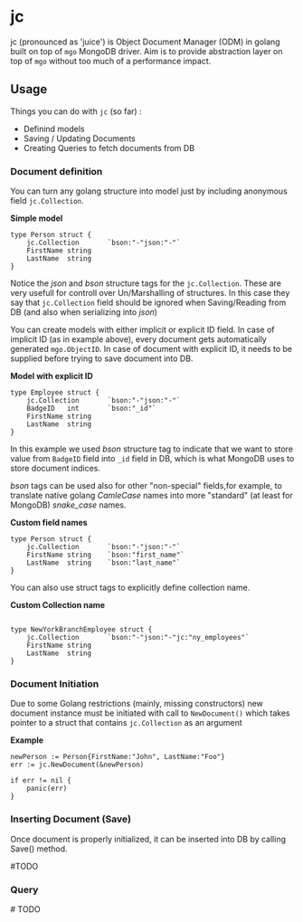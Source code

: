 # jc
jc (pronounced as 'juice') is Object Document Manager (ODM) in golang built on top of `mgo` MongoDB driver. Aim is to provide abstraction layer on top of `mgo` without too much of a performance impact.

## Usage
Things you can do with `jc` (so far) :
 * Definind models
 * Saving / Updating Documents
 * Creating Queries to fetch documents from DB
 
### Document definition
You can turn any golang structure into model just by including anonymous field `jc.Collection`. 

**Simple model**
```golang
type Person struct {
	jc.Collection 		`bson:"-"json:"-"`
	FirstName string
	LastName  string
}

```
Notice the *json* and *bson* structure tags for the `jc.Collection`. These are very usefull for controll over Un/Marshalling of structures. In this case they say that `jc.Collection` field should be ignored when Saving/Reading from DB (and also when serializing into *json*)

You can create models with either implicit or explicit ID field. In case of implicit ID (as in example above), every document gets automatically generated `mgo.ObjectID`. In case of document with explicit ID, it needs to be supplied before trying to save document into DB.

**Model with explicit ID**
```golang
type Employee struct {
	jc.Collection 		`bson:"-"json:"-"`
	BadgeID   int 		`bson:"_id"`
	FirstName string
	LastName  string
}
```
In this example we used *bson* structure tag to indicate that we want to store value from `BadgeID` field into `_id` field in DB, which is what MongoDB uses to store document indices. 

*bson* tags can be used also for other "non-special" fields,for example, to translate native golang *CamleCase* names into more "standard" (at least for MongoDB) *snake_case* names.

**Custom field names**
```golang
type Person struct {
	jc.Collection 		`bson:"-"json:"-"`
	FirstName string	`bson:"first_name"`
	LastName  string	`bson:"last_name"`
}
```

You can also use struct tags to explicitly define collection name.

**Custom Collection name**
```golang

type NewYorkBranchEmployee struct {
	jc.Collection		`bson:"-"json:"-"jc:"ny_employees"`
	FirstName string
	LastName  string
}
```

### Document Initiation
Due to some Golang restrictions (mainly, missing constructors) new document instance must be initiated with call to `NewDocument()` which takes pointer to a struct that contains `jc.Collection` as an argument

**Example**
```golang
newPerson := Person{FirstName:"John", LastName:"Foo"}
err := jc.NewDocument(&newPerson)

if err != nil {
	panic(err)
}
```
### Inserting Document (Save)
Once document is properly initialized, it can be inserted into DB by calling Save() method.

\#TODO

### Query
\# TODO
